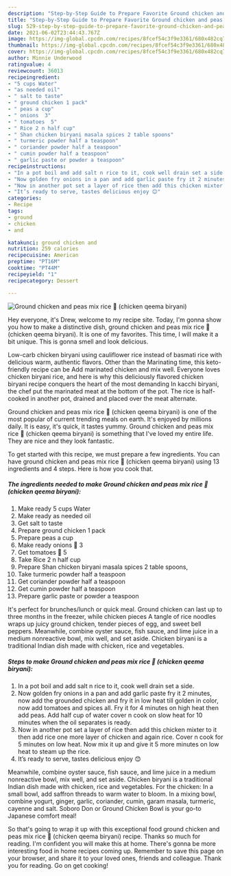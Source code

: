 ```yaml
---
description: "Step-by-Step Guide to Prepare Favorite Ground chicken and peas mix rice 🍚 (chicken qeema biryani)"
title: "Step-by-Step Guide to Prepare Favorite Ground chicken and peas mix rice 🍚 (chicken qeema biryani)"
slug: 529-step-by-step-guide-to-prepare-favorite-ground-chicken-and-peas-mix-rice-chicken-qeema-biryani
date: 2021-06-02T23:44:43.767Z
image: https://img-global.cpcdn.com/recipes/8fcef54c3f9e3361/680x482cq70/ground-chicken-and-peas-mix-rice-chicken-qeema-biryani-recipe-main-photo.jpg
thumbnail: https://img-global.cpcdn.com/recipes/8fcef54c3f9e3361/680x482cq70/ground-chicken-and-peas-mix-rice-chicken-qeema-biryani-recipe-main-photo.jpg
cover: https://img-global.cpcdn.com/recipes/8fcef54c3f9e3361/680x482cq70/ground-chicken-and-peas-mix-rice-chicken-qeema-biryani-recipe-main-photo.jpg
author: Minnie Underwood
ratingvalue: 4
reviewcount: 36013
recipeingredient:
- "5 cups Water"
- "as needed oil"
- " salt to taste"
- " ground chicken 1 pack"
- " peas a cup"
- " onions  3"
- " tomatoes  5"
- " Rice 2 n half cup"
- " Shan chicken biryani masala spices 2 table spoons"
- " turmeric powder half a teaspoon"
- " coriander powder half a teaspoon"
- " cumin powder half a teaspoon"
- " garlic paste or powder a teaspoon"
recipeinstructions:
- "In a pot boil and add salt n rice to it, cook well drain set a side."
- "Now golden fry onions in a pan and add garlic paste fry it 2 minutes, now add the grounded chicken and fry it in low heat till golden in color, now add tomatoes and spices all. Fry it for 4 minutes on high heat then add peas. Add half cup of water cover n cook on slow heat for 10 minutes when the oil separates is ready."
- "Now in another pot set a layer of rice then add this chicken mixter to it then add rice one more layer of chicken and again rice. Cover n cook for 5 minutes on low heat. Now mix it up and give it 5 more minutes on low heat to steam up the rice."
- "It’s ready to serve, tastes delicious enjoy 😊"
categories:
- Recipe
tags:
- ground
- chicken
- and

katakunci: ground chicken and 
nutrition: 259 calories
recipecuisine: American
preptime: "PT16M"
cooktime: "PT44M"
recipeyield: "1"
recipecategory: Dessert

---
```



![Ground chicken and peas mix rice 🍚 (chicken qeema biryani)](https://img-global.cpcdn.com/recipes/8fcef54c3f9e3361/680x482cq70/ground-chicken-and-peas-mix-rice-chicken-qeema-biryani-recipe-main-photo.jpg)

Hey everyone, it's Drew, welcome to my recipe site. Today, I'm gonna show you how to make a distinctive dish, ground chicken and peas mix rice 🍚 (chicken qeema biryani). It is one of my favorites. This time, I will make it a bit unique. This is gonna smell and look delicious.

Low-carb chicken biryani using cauliflower rice instead of basmati rice with delicious warm, authentic flavors. Other than the Marinating time, this keto-friendly recipe can be Add marinated chicken and mix well. Everyone loves chicken biryani rice, and here is why this deliciously flavored chicken biryani recipe conquers the heart of the most demanding In kacchi biryani, the chef put the marinated meat at the bottom of the pot. The rice is half-cooked in another pot, drained and placed over the meat alternate.

Ground chicken and peas mix rice 🍚 (chicken qeema biryani) is one of the most popular of current trending meals on earth. It's enjoyed by millions daily. It is easy, it's quick, it tastes yummy. Ground chicken and peas mix rice 🍚 (chicken qeema biryani) is something that I've loved my entire life. They are nice and they look fantastic.


To get started with this recipe, we must prepare a few ingredients. You can have ground chicken and peas mix rice 🍚 (chicken qeema biryani) using 13 ingredients and 4 steps. Here is how you cook that.

<!--inarticleads1-->

##### The ingredients needed to make Ground chicken and peas mix rice 🍚 (chicken qeema biryani):

1. Make ready 5 cups Water
1. Make ready as needed oil
1. Get  salt to taste
1. Prepare  ground chicken 1 pack
1. Prepare  peas a cup
1. Make ready  onions 🧅 3
1. Get  tomatoes 🍅 5
1. Take  Rice 2 n half cup
1. Prepare  Shan chicken biryani masala spices 2 table spoons,
1. Take  turmeric powder half a teaspoon
1. Get  coriander powder half a teaspoon
1. Get  cumin powder half a teaspoon
1. Prepare  garlic paste or powder a teaspoon


It&#39;s perfect for brunches/lunch or quick meal. Ground chicken can last up to three months in the freezer, while chicken pieces A tangle of rice noodles wraps up juicy ground chicken, tender pieces of egg, and sweet bell peppers. Meanwhile, combine oyster sauce, fish sauce, and lime juice in a medium nonreactive bowl, mix well, and set aside. Chicken biryani is a traditional Indian dish made with chicken, rice and vegetables. 

<!--inarticleads2-->

##### Steps to make Ground chicken and peas mix rice 🍚 (chicken qeema biryani):

1. In a pot boil and add salt n rice to it, cook well drain set a side.
1. Now golden fry onions in a pan and add garlic paste fry it 2 minutes, now add the grounded chicken and fry it in low heat till golden in color, now add tomatoes and spices all. Fry it for 4 minutes on high heat then add peas. Add half cup of water cover n cook on slow heat for 10 minutes when the oil separates is ready.
1. Now in another pot set a layer of rice then add this chicken mixter to it then add rice one more layer of chicken and again rice. Cover n cook for 5 minutes on low heat. Now mix it up and give it 5 more minutes on low heat to steam up the rice.
1. It’s ready to serve, tastes delicious enjoy 😊


Meanwhile, combine oyster sauce, fish sauce, and lime juice in a medium nonreactive bowl, mix well, and set aside. Chicken biryani is a traditional Indian dish made with chicken, rice and vegetables. For the chicken: In a small bowl, add saffron threads to warm water to bloom. In a mixing bowl, combine yogurt, ginger, garlic, coriander, cumin, garam masala, turmeric, cayenne and salt. Soboro Don or Ground Chicken Bowl is your go-to Japanese comfort meal! 

So that's going to wrap it up with this exceptional food ground chicken and peas mix rice 🍚 (chicken qeema biryani) recipe. Thanks so much for reading. I'm confident you will make this at home. There's gonna be more interesting food in home recipes coming up. Remember to save this page on your browser, and share it to your loved ones, friends and colleague. Thank you for reading. Go on get cooking!
